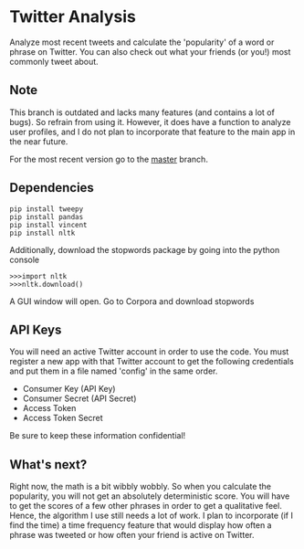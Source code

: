 # Twitter Analysis
Analyze most recent tweets and calculate the 'popularity' of a word or phrase on Twitter.
You can also check out what your friends (or you!) most commonly tweet about.

## Note
This branch is outdated and lacks many features (and contains a lot of bugs). So refrain from using it. However, it does have a function to analyze user profiles, and I do not plan to incorporate that feature to the main app in the near future.

For the most recent version go to the [master](https://github.com/traxex33/Twitter-Analysis) branch.

## Dependencies
```
pip install tweepy
pip install pandas
pip install vincent
pip install nltk
```
Additionally, download the stopwords package by going into the python console
```
>>>import nltk
>>>nltk.download()
```
A GUI window will open. Go to Corpora and download stopwords

## API Keys
You will need an active Twitter account in order to use the code. You must register a new app with that Twitter account to get the following credentials and put them in a file named 'config' in the same order.

+ Consumer Key (API Key)
+ Consumer Secret (API Secret)
+ Access Token
+ Access Token Secret

Be sure to keep these information confidential!

## What's next?
Right now, the math is a bit wibbly wobbly. So when you calculate the popularity, you will not get an absolutely deterministic score. You will have to get the scores of a few other phrases in order to get a qualitative feel. Hence, the algorithm I use still needs a lot of work.
I plan to incorporate (if I find the time) a time frequency feature that would display how often a phrase was tweeted or how often your friend is active on Twitter.
